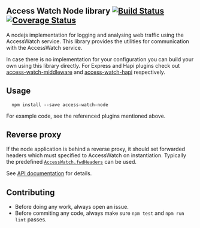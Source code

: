 Access Watch Node library [![Build Status](https://travis-ci.org/access-watch/access-watch-node.svg?branch=master)](https://travis-ci.org/access-watch/access-watch-node) [![Coverage Status](https://coveralls.io/repos/github/access-watch/access-watch-node/badge.svg?branch=master)](https://coveralls.io/github/access-watch/access-watch-node?branch=master)
-------------------------

A nodejs implementation for logging and analysing web traffic using the
AccessWatch service. This library provides the utilities for communication with
the AccessWatch service. 

In case there is no implementation for your configuration you can build your own
using this library directly. For Express and Hapi plugins check out
[access-watch-middleware](https://github.com/access-watch/access-watch-middleware) and 
[access-watch-hapi](https://github.com/access-watch/access-watch-hapi)
respectively.

## Usage ##

```
  npm install --save access-watch-node
```

For example code, see the referenced plugins mentioned above.

## Reverse proxy ##

If the node application is behind a reverse proxy, it should set forwarded headers which
must specified to AccessWatch on instantiation. Typically the predefined
[`AccessWatch.fwdHeaders`](./api.md#AccessWatch.fwdHeaders) can be used. 

See [API documentation](./api.md) for details.

## Contributing ##

- Before doing any work, always open an issue. 
- Before commiting any code, always make sure `npm test` and `npm run lint`
  passes.

